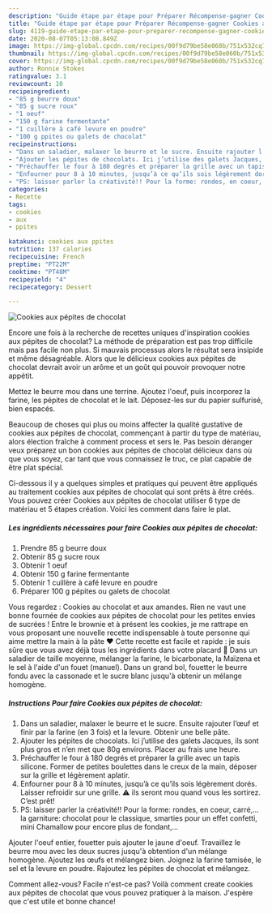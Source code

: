 ```yaml
---
description: "Guide étape par étape pour Préparer Récompense-gagner Cookies aux pépites de chocolat"
title: "Guide étape par étape pour Préparer Récompense-gagner Cookies aux pépites de chocolat"
slug: 4119-guide-etape-par-etape-pour-preparer-recompense-gagner-cookies-aux-pepites-de-chocolat
date: 2020-08-07T05:13:08.849Z
image: https://img-global.cpcdn.com/recipes/00f9d79be58e060b/751x532cq70/cookies-aux-pepites-de-chocolat-photo-principale-de-la-recette.jpg
thumbnail: https://img-global.cpcdn.com/recipes/00f9d79be58e060b/751x532cq70/cookies-aux-pepites-de-chocolat-photo-principale-de-la-recette.jpg
cover: https://img-global.cpcdn.com/recipes/00f9d79be58e060b/751x532cq70/cookies-aux-pepites-de-chocolat-photo-principale-de-la-recette.jpg
author: Ronnie Stokes
ratingvalue: 3.1
reviewcount: 10
recipeingredient:
- "85 g beurre doux"
- "85 g sucre roux"
- "1 oeuf"
- "150 g farine fermentante"
- "1 cuillère à café levure en poudre"
- "100 g ppites ou galets de chocolat"
recipeinstructions:
- "Dans un saladier, malaxer le beurre et le sucre. Ensuite rajouter l’œuf et finir par la farine (en 3 fois) et la levure. Obtenir une belle pâte."
- "Ajouter les pépites de chocolats. Ici j’utilise des galets Jacques, ils sont plus gros et n’en met que 80g environs. Placer au frais une heure."
- "Préchauffer le four à 180 degrés et préparer la grille avec un tapis silicone. Former de petites boulettes dans le creux de la main, déposer sur la grille et légèrement aplatir."
- "Enfourner pour 8 à 10 minutes, jusqu’à ce qu’ils sois légèrement dorés. Laisser refroidir sur une grille. ⚠️ ils seront mou quand vous les sortirez. C’est prêt!"
- "PS: laisser parler la créativité!! Pour la forme: rondes, en coeur, carré,... la garniture: chocolat pour le classique, smarties pour un effet confetti, mini Chamallow pour encore plus de fondant,..."
categories:
- Recette
tags:
- cookies
- aux
- ppites

katakunci: cookies aux ppites 
nutrition: 137 calories
recipecuisine: French
preptime: "PT22M"
cooktime: "PT48M"
recipeyield: "4"
recipecategory: Dessert

---
```



![Cookies aux pépites de chocolat](https://img-global.cpcdn.com/recipes/00f9d79be58e060b/751x532cq70/cookies-aux-pepites-de-chocolat-photo-principale-de-la-recette.jpg)

Encore une fois à la recherche de recettes uniques d'inspiration cookies aux pépites de chocolat? La méthode de préparation est pas trop difficile mais pas facile non plus. Si mauvais processus alors le résultat sera insipide et même désagréable. Alors que le délicieux cookies aux pépites de chocolat devrait avoir un arôme et un goût qui pouvoir provoquer notre appétit.

Mettez le beurre mou dans une terrine. Ajoutez l&#39;oeuf, puis incorporez la farine, les pépites de chocolat et le lait. Déposez-les sur du papier sulfurisé, bien espacés.

Beaucoup de choses qui plus ou moins affecter la qualité gustative de cookies aux pépites de chocolat, commençant à partir du type de matériau, alors élection fraîche à comment process et sers le. Pas besoin déranger veux préparez un bon cookies aux pépites de chocolat délicieux dans où que vous soyez, car tant que vous connaissez le truc, ce plat capable de être plat spécial.


Ci-dessous il y a quelques simples et pratiques qui peuvent être appliqués au traitement cookies aux pépites de chocolat qui sont prêts à être créés. Vous pouvez créer Cookies aux pépites de chocolat utiliser 6 type de matériau et 5 étapes création. Voici les comment dans faire le plat.

<!--inarticleads1-->

##### Les ingrédients nécessaires pour faire Cookies aux pépites de chocolat:

1. Prendre 85 g beurre doux
1. Obtenir 85 g sucre roux
1. Obtenir 1 oeuf
1. Obtenir 150 g farine fermentante
1. Obtenir 1 cuillère à café levure en poudre
1. Préparer 100 g pépites ou galets de chocolat


Vous regardez : Cookies au chocolat et aux amandes. Rien ne vaut une bonne fournée de cookies aux pépites de chocolat pour les petites envies de sucrées ! Entre le brownie et à présent les cookies, je me rattrape en vous proposant une nouvelle recette indispensable à toute personne qui aime mettre la main à la pâte ♥ Cette recette est facile et rapide : je suis sûre que vous avez déjà tous les ingrédients dans votre placard 🙂 Dans un saladier de taille moyenne, mélanger la farine, le bicarbonate, la Maïzena et le sel à l&#39;aide d&#39;un fouet (manuel). Dans un grand bol, fouetter le beurre fondu avec la cassonade et le sucre blanc jusqu&#39;à obtenir un mélange homogène. 

<!--inarticleads2-->

##### Instructions Pour faire Cookies aux pépites de chocolat:

1. Dans un saladier, malaxer le beurre et le sucre. Ensuite rajouter l’œuf et finir par la farine (en 3 fois) et la levure. Obtenir une belle pâte.
1. Ajouter les pépites de chocolats. Ici j’utilise des galets Jacques, ils sont plus gros et n’en met que 80g environs. Placer au frais une heure.
1. Préchauffer le four à 180 degrés et préparer la grille avec un tapis silicone. Former de petites boulettes dans le creux de la main, déposer sur la grille et légèrement aplatir.
1. Enfourner pour 8 à 10 minutes, jusqu’à ce qu’ils sois légèrement dorés. Laisser refroidir sur une grille. ⚠️ ils seront mou quand vous les sortirez. C’est prêt!
1. PS: laisser parler la créativité!! Pour la forme: rondes, en coeur, carré,... la garniture: chocolat pour le classique, smarties pour un effet confetti, mini Chamallow pour encore plus de fondant,...


Ajouter l&#39;oeuf entier, fouetter puis ajouter le jaune d&#39;oeuf. Travaillez le beurre mou avec les deux sucres jusqu&#39;à obtention d&#39;un mélange homogène. Ajoutez les œufs et mélangez bien. Joignez la farine tamisée, le sel et la levure en poudre. Rajoutez les pépites de chocolat et mélangez. 


Comment allez-vous? Facile n'est-ce pas? Voilà comment create cookies aux pépites de chocolat que vous pouvez pratiquer à la maison. J'espère que c'est utile et bonne chance!
